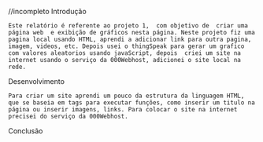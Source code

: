 
 //incompleto
Introdução 

  	Este relatório é referente ao projeto 1,  com objetivo de  criar uma página web  e exibição de gráficos nesta página. Neste projeto fiz uma pagina local usando HTML, aprendi a adicionar link para outra pagina, imagem, videos, etc. Depois usei o thingSpeak para gerar um grafico com valores aleatorios usando javaScript, depois  criei um site na internet usando o serviço da 000Webhost, adicionei o site local na rede.
	
Desenvolvimento

	Para criar um site aprendi um pouco da estrutura da linguagem HTML, que se baseia em tags para executar funções, como inserir um titulo na página ou inserir imagens, links. Para colocar o site na internet precisei do serviço da 000Webhost. 
	
Conclusão

